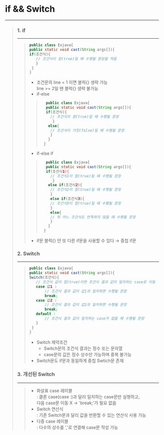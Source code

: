 # if && Switch
***

> ### 1. if
> ***
>>   ```java 
>>   public class Exjava{
>>   public static void cast(String args[]){
>>   if(조건식){
>>      // 조건식이 참(true)일 때 수행될 문장을 적음
>>      }
>>    }
>>  }
>>   ```
>>  - 조건문의 line = 1 이면 블럭{} 생략 가능
>>  <br> line >= 2일 땐 블럭{} 생략 불가능
>>  - if-else
>>> ```java 
>>>   public class Exjava{
>>>   public static void cast(String args[]){
>>>   if(조건식){
>>>     // 조건식이 참(true)일 때 수행될 문장
>>>      }
>>>    else{
>>>     // 조건식이 거짓(false)일 때 수행될 문장
>>>     }
>>>    }
>>>  }
>>>   ```
>> - if-else if
>>> ```java 
>>>   public class Exjava{
>>>   public static void cast(String args[]){
>>>   if(조건식1){
>>>     // 조건식1이 참(true)일 때 수행될 문장
>>>      }
>>>    else if(조건식2){
>>>     // 조건식2이 참(true)일 때 수행될 문장
>>>     }
>>>     else if(조건식3){
>>>     // 조건식3이 참(true)일 때 수횅될 문장
>>>     }
>>>     else{
>>>     // 위 어느 조건식도 만족하지 않을 때 수행될 문장
>>>     }
>>>    }
>>>  }
>>>   ```
>> - if문 블럭{} 안 또 다른 if문을 사용할 수 있다 → 중첩 if문
>  
> ### 2. Switch
> ***
>>   ```java 
>>   public class Exjava{
>>   public static void cast(String args[]){
>>   Switch(조건식){
>>      // 조건식 값이 참(true)이면 조건식 결과 값이 일치하는 case로 이동
>>      case 값1 :
>>          // 조건식 결과 값이 값1과 일치하면 수행될 문장
>>          break;
>>      case 값2 :
>>          // 조건식 결과 값이 값2과 일치하면 수행될 문장
>>          break;
>>      default :
>>          // 조건식 결과 값이 일치하는 case가 없을 때 수행될 문장
>>      }
>>    }
>>  }
>>   ```
>> - Switch 제약조건
>>   - Switch문의 조건식 결과는 정수 또는 문자열
>>   - case문의 값은 정수 상수만 가능하며 중복 불가능
>> - Switch문도 if문과 동일하게 중첩 Swtich문 존재
>
> ### 3. 개선된 Switch
> ***
>> - 화살표 case 레이블
>>  <br> : 클론 case(case :)과 달리 일치하는 case문만 실행하고,
>>  <br> 다음 case문 이동 X → 'break;'가 필요 없음
>> - Switch 연산식
>>  <br> : 기존 Switch문과 달리 값을 반환할 수 있는 연산식 사용 가능
>> - 다중 case 레이블
>>  <br> : 다수의 상수를 ','로 연결해 case문 작성 가능